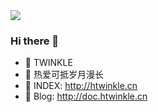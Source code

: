 
<img align="center" src="https://github-readme-stats.vercel.app/api?username=H-TWINKLE&show_icons=true&theme=radical" />

### Hi there 👋

<!--
**H-TWINKLE/H-TWINKLE** is a ✨ _special_ ✨ repository because its `README.md` (this file) appears on your GitHub profile.

Here are some ideas to get you started:

- 🔭 I’m currently working on ...
- 🌱 I’m currently learning ...
- 👯 I’m looking to collaborate on ...
- 🤔 I’m looking for help with ...
- 💬 Ask me about ...
- 📫 How to reach me: ...
- 😄 Pronouns: ...
- ⚡ Fun fact: ...
-->



- 🤵 TWINKLE
- 💬 热爱可抵岁月漫长
- 🔗 INDEX: http://htwinkle.cn
- 🎈 Blog: http://doc.htwinkle.cn
